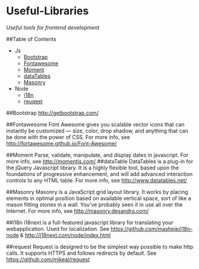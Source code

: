 Useful-Libraries
============

*Useful tools for frontend development*

##Table of Contents
- Js
  - [Bootstrap](#bootstrap)
  - [Fontawesome](#fontawesome)
  - [Moment](#moment)
  - [dataTables](#datatable)
  - [Masonry](#masonry)
- Node
  - [i18n](#i18n)
  - [reuqest](#request)

##Bootstrap
http://getbootstrap.com/

##Fontawesome
Font Awesome gives you scalable vector icons that can instantly be customized — size, color, drop shadow, and anything that can be done with the power of CSS. For more info, see http://fortawesome.github.io/Font-Awesome/

##Moment
Parse, validate, manipulate, and display dates in javascript. For more info, see http://momentjs.com/
##dataTable
DataTables is a plug-in for the jQuery Javascript library. It is a highly flexible tool, based upon the foundations of progressive enhancement, and will add advanced interaction controls to any HTML table. For more info, see http://www.datatables.net/

##Masonry
Masonry is a JavaScript grid layout library. It works by placing elements in optimal position based on available vertical space, sort of like a mason fitting stones in a wall. You’ve probably seen it in use all over the Internet. For more info, see http://masonry.desandro.com/

##i18n
i18next is a full-featured javascript library for translating your webapplication. Used for localization. See https://github.com/mashpie/i18n-node & http://i18next.com/node/index.html

##request
Request is designed to be the simplest way possible to make http calls. It supports HTTPS and follows redirects by default. See https://github.com/mikeal/request
